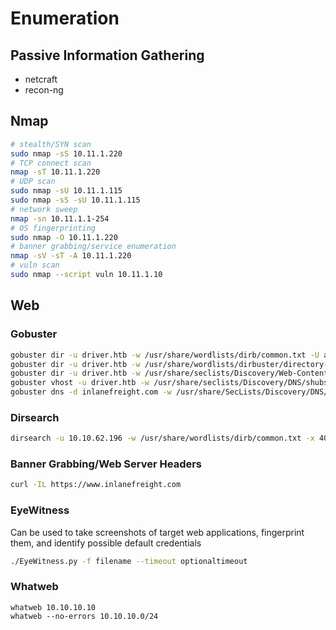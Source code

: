 # Enumeration

## Passive Information Gathering

* netcraft
* recon-ng

## Nmap

```bash
# stealth/SYN scan
sudo nmap -sS 10.11.1.220
# TCP connect scan
nmap -sT 10.11.1.220
# UDP scan
sudo nmap -sU 10.11.1.115
sudo nmap -sS -sU 10.11.1.115
# network sweep
nmap -sn 10.11.1.1-254
# OS fingerprinting
sudo nmap -O 10.11.1.220
# banner grabbing/service enumeration
nmap -sV -sT -A 10.11.1.220
# vuln scan
sudo nmap --script vuln 10.11.1.10 
```

## Web

### Gobuster

```bash
gobuster dir -u driver.htb -w /usr/share/wordlists/dirb/common.txt -U admin -P admin -q &\
gobuster dir -u driver.htb -w /usr/share/wordlists/dirbuster/directory-list-2.3-medium.txt -U admin -P admin -q &\
gobuster dir -u driver.htb -w /usr/share/seclists/Discovery/Web-Content/raft-large-files.txt -U admin -P admin -q &\
gobuster vhost -u driver.htb -w /usr/share/seclists/Discovery/DNS/shubs-subdomains.txt -U admin -P admin -q &\
gobuster dns -d inlanefreight.com -w /usr/share/SecLists/Discovery/DNS/namelist.txt &
```

### Dirsearch

```bash
dirsearch -u 10.10.62.196 -w /usr/share/wordlists/dirb/common.txt -x 404 -t 100 
```

### Banner Grabbing/Web Server Headers

```bash
curl -IL https://www.inlanefreight.com
```

### EyeWitness

Can be used to take screenshots of target web applications, fingerprint them, and identify possible default credentials

```bash
./EyeWitness.py -f filename --timeout optionaltimeout
```

### Whatweb

```
whatweb 10.10.10.10
whatweb --no-errors 10.10.10.0/24
```
